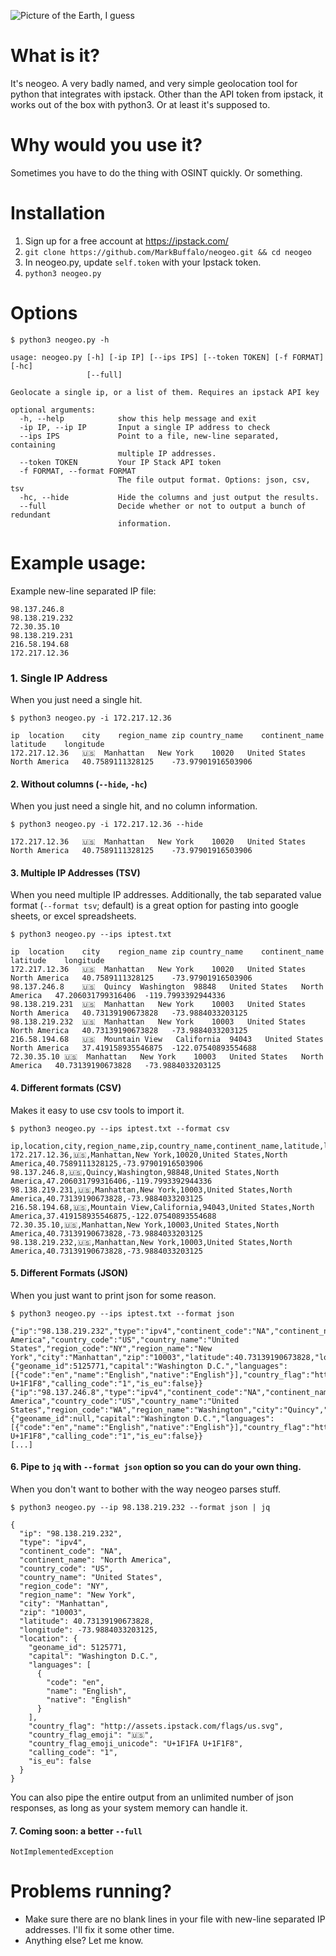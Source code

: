 
![Picture of the Earth, I guess](https://i.imgur.com/bjKHl7C.png)

# What is it?

It's neogeo. A very badly named, and very simple geolocation tool for python that integrates with ipstack. Other than the API token from ipstack, it works out of the box with python3. Or at least it's supposed to.

# Why would you use it?

Sometimes you have to do the thing with OSINT quickly. Or something. 

# Installation


1. Sign up for a free account at https://ipstack.com/
2. ```git clone https://github.com/MarkBuffalo/neogeo.git && cd neogeo```
3. In neogeo.py, update `self.token` with your Ipstack token.
4. ```python3 neogeo.py```


# Options 
```
$ python3 neogeo.py -h

usage: neogeo.py [-h] [-ip IP] [--ips IPS] [--token TOKEN] [-f FORMAT] [-hc]
                 [--full]

Geolocate a single ip, or a list of them. Requires an ipstack API key

optional arguments:
  -h, --help            show this help message and exit
  -ip IP, --ip IP       Input a single IP address to check
  --ips IPS             Point to a file, new-line separated, containing
                        multiple IP addresses.
  --token TOKEN         Your IP Stack API token
  -f FORMAT, --format FORMAT
                        The file output format. Options: json, csv, tsv
  -hc, --hide           Hide the columns and just output the results.
  --full                Decide whether or not to output a bunch of redundant
                        information.
```


# Example usage:

Example new-line separated IP file:

```
98.137.246.8
98.138.219.232
72.30.35.10
98.138.219.231
216.58.194.68
172.217.12.36
```

### 1. Single IP Address

When you just need a single hit.
```
$ python3 neogeo.py -i 172.217.12.36

ip	location	city	region_name	zip	country_name	continent_name	latitude	longitude
172.217.12.36	🇺🇸	Manhattan	New York	10020	United States	North America	40.7589111328125	-73.97901916503906
```
#### 2. Without columns (`--hide`, `-hc`)

When you just need a single hit, and no column information.
```
$ python3 neogeo.py -i 172.217.12.36 --hide

172.217.12.36	🇺🇸	Manhattan	New York	10020	United States	North America	40.7589111328125	-73.97901916503906
```

#### 3. Multiple IP Addresses (TSV)

When you need multiple IP addresses. Additionally, the tab separated value format (`--format tsv`; default) is a great option for pasting into google sheets, or excel spreadsheets.
```
$ python3 neogeo.py --ips iptest.txt 

ip	location	city	region_name	zip	country_name	continent_name	latitude	longitude
172.217.12.36	🇺🇸	Manhattan	New York	10020	United States	North America	40.7589111328125	-73.97901916503906
98.137.246.8	🇺🇸	Quincy	Washington	98848	United States	North America	47.206031799316406	-119.7993392944336
98.138.219.231	🇺🇸	Manhattan	New York	10003	United States	North America	40.73139190673828	-73.9884033203125
98.138.219.232	🇺🇸	Manhattan	New York	10003	United States	North America	40.73139190673828	-73.9884033203125
216.58.194.68	🇺🇸	Mountain View	California	94043	United States	North America	37.419158935546875	-122.07540893554688
72.30.35.10	🇺🇸	Manhattan	New York	10003	United States	North America	40.73139190673828	-73.9884033203125
```

#### 4. Different formats (CSV)

Makes it easy to use csv tools to import it.
````
$ python3 neogeo.py --ips iptest.txt --format csv

ip,location,city,region_name,zip,country_name,continent_name,latitude,longitude
172.217.12.36,🇺🇸,Manhattan,New York,10020,United States,North America,40.7589111328125,-73.97901916503906
98.137.246.8,🇺🇸,Quincy,Washington,98848,United States,North America,47.206031799316406,-119.7993392944336
98.138.219.231,🇺🇸,Manhattan,New York,10003,United States,North America,40.73139190673828,-73.9884033203125
216.58.194.68,🇺🇸,Mountain View,California,94043,United States,North America,37.419158935546875,-122.07540893554688
72.30.35.10,🇺🇸,Manhattan,New York,10003,United States,North America,40.73139190673828,-73.9884033203125
98.138.219.232,🇺🇸,Manhattan,New York,10003,United States,North America,40.73139190673828,-73.9884033203125

````

#### 5. Different Formats (JSON)

When you just want to print json for some reason.
```
$ python3 neogeo.py --ips iptest.txt --format json

{"ip":"98.138.219.232","type":"ipv4","continent_code":"NA","continent_name":"North America","country_code":"US","country_name":"United States","region_code":"NY","region_name":"New York","city":"Manhattan","zip":"10003","latitude":40.73139190673828,"longitude":-73.9884033203125,"location":{"geoname_id":5125771,"capital":"Washington D.C.","languages":[{"code":"en","name":"English","native":"English"}],"country_flag":"http:\/\/assets.ipstack.com\/flags\/us.svg","country_flag_emoji":"\ud83c\uddfa\ud83c\uddf8","country_flag_emoji_unicode":"U+1F1FA U+1F1F8","calling_code":"1","is_eu":false}}
{"ip":"98.137.246.8","type":"ipv4","continent_code":"NA","continent_name":"North America","country_code":"US","country_name":"United States","region_code":"WA","region_name":"Washington","city":"Quincy","zip":"98848","latitude":47.206031799316406,"longitude":-119.7993392944336,"location":{"geoname_id":null,"capital":"Washington D.C.","languages":[{"code":"en","name":"English","native":"English"}],"country_flag":"http:\/\/assets.ipstack.com\/flags\/us.svg","country_flag_emoji":"\ud83c\uddfa\ud83c\uddf8","country_flag_emoji_unicode":"U+1F1FA U+1F1F8","calling_code":"1","is_eu":false}}
[...]

```

#### 6. Pipe to `jq` with `--format json` option so you can do your own thing.

When you don't want to bother with the way neogeo parses stuff.

```
$ python3 neogeo.py --ip 98.138.219.232 --format json | jq

{
  "ip": "98.138.219.232",
  "type": "ipv4",
  "continent_code": "NA",
  "continent_name": "North America",
  "country_code": "US",
  "country_name": "United States",
  "region_code": "NY",
  "region_name": "New York",
  "city": "Manhattan",
  "zip": "10003",
  "latitude": 40.73139190673828,
  "longitude": -73.9884033203125,
  "location": {
    "geoname_id": 5125771,
    "capital": "Washington D.C.",
    "languages": [
      {
        "code": "en",
        "name": "English",
        "native": "English"
      }
    ],
    "country_flag": "http://assets.ipstack.com/flags/us.svg",
    "country_flag_emoji": "🇺🇸",
    "country_flag_emoji_unicode": "U+1F1FA U+1F1F8",
    "calling_code": "1",
    "is_eu": false
  }
}
```
You can also pipe the entire output from an unlimited number of json responses, as long as your system memory can handle it. 

#### 7. Coming soon: a better `--full`
```
NotImplementedException
```




# Problems running?

- Make sure there are no blank lines in your file with new-line separated IP addresses. I'll fix it some other time. 
- Anything else? Let me know. 
